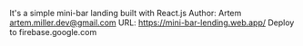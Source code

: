 It's a simple mini-bar landing built with React.js
Author: Artem <artem.miller.dev@gmail.com>
URL: https://mini-bar-lending.web.app/
Deploy to firebase.google.com
